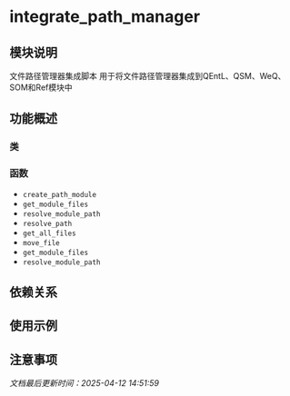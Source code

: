 # integrate_path_manager

## 模块说明
文件路径管理器集成脚本
用于将文件路径管理器集成到QEntL、QSM、WeQ、SOM和Ref模块中

## 功能概述

### 类


### 函数

- `create_path_module`
- `get_module_files`
- `resolve_module_path`
- `resolve_path`
- `get_all_files`
- `move_file`
- `get_module_files`
- `resolve_module_path`

## 依赖关系

## 使用示例

## 注意事项

*文档最后更新时间：2025-04-12 14:51:59*
